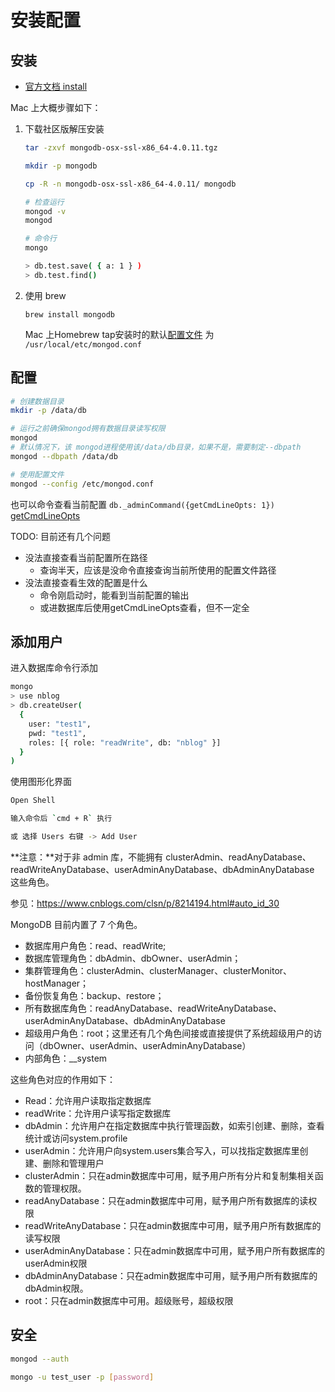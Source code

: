 # 安装配置

## 安装

- [官方文档 install](https://docs.mongodb.com/guides/server/install/)

Mac 上大概步骤如下：

1. 下载社区版解压安装

    ```bash
    tar -zxvf mongodb-osx-ssl-x86_64-4.0.11.tgz

    mkdir -p mongodb

    cp -R -n mongodb-osx-ssl-x86_64-4.0.11/ mongodb

    # 检查运行
    mongod -v
    mongod

    # 命令行
    mongo

    > db.test.save( { a: 1 } )
    > db.test.find()
    ```

2. 使用 brew

    `brew install mongodb`

    Mac 上Homebrew tap安装时的默认[配置文件](https://docs.mongodb.com/manual/reference/configuration-options/) 为 `/usr/local/etc/mongod.conf`

## 配置

```bash
# 创建数据目录
mkdir -p /data/db

# 运行之前确保mongod拥有数据目录读写权限
mongod
# 默认情况下，该 mongod进程使用该/data/db目录，如果不是，需要制定--dbpath
mongod --dbpath /data/db

# 使用配置文件
mongod --config /etc/mongod.conf
```

也可以命令查看当前配置 `db._adminCommand({getCmdLineOpts: 1})` [getCmdLineOpts](https://docs.mongodb.com/manual/reference/command/getCmdLineOpts/)

TODO: 目前还有几个问题

- 没法直接查看当前配置所在路径
  - 查询半天，应该是没命令直接查询当前所使用的配置文件路径
- 没法直接查看生效的配置是什么
  - 命令刚启动时，能看到当前配置的输出
  - 或进数据库后使用getCmdLineOpts查看，但不一定全

## 添加用户

进入数据库命令行添加

```bash
mongo
> use nblog
> db.createUser(
  {
    user: "test1",
    pwd: "test1",
    roles: [{ role: "readWrite", db: "nblog" }]
  }
)
```

使用图形化界面

```bash
Open Shell

输入命令后 `cmd + R` 执行

或 选择 Users 右键 -> Add User
```

**注意：**对于非 admin 库，不能拥有 clusterAdmin、readAnyDatabase、readWriteAnyDatabase、userAdminAnyDatabase、dbAdminAnyDatabase 这些角色。

参见：https://www.cnblogs.com/clsn/p/8214194.html#auto_id_30

MongoDB 目前内置了 7 个角色。

- 数据库用户角色：read、readWrite;
- 数据库管理角色：dbAdmin、dbOwner、userAdmin；
- 集群管理角色：clusterAdmin、clusterManager、clusterMonitor、hostManager；
- 备份恢复角色：backup、restore；
- 所有数据库角色：readAnyDatabase、readWriteAnyDatabase、userAdminAnyDatabase、dbAdminAnyDatabase
- 超级用户角色：root；这里还有几个角色间接或直接提供了系统超级用户的访问（dbOwner、userAdmin、userAdminAnyDatabase）
- 内部角色：__system

这些角色对应的作用如下：

- Read：允许用户读取指定数据库
- readWrite：允许用户读写指定数据库
- dbAdmin：允许用户在指定数据库中执行管理函数，如索引创建、删除，查看统计或访问system.profile
- userAdmin：允许用户向system.users集合写入，可以找指定数据库里创建、删除和管理用户
- clusterAdmin：只在admin数据库中可用，赋予用户所有分片和复制集相关函数的管理权限。
- readAnyDatabase：只在admin数据库中可用，赋予用户所有数据库的读权限
- readWriteAnyDatabase：只在admin数据库中可用，赋予用户所有数据库的读写权限
- userAdminAnyDatabase：只在admin数据库中可用，赋予用户所有数据库的userAdmin权限
- dbAdminAnyDatabase：只在admin数据库中可用，赋予用户所有数据库的dbAdmin权限。
- root：只在admin数据库中可用。超级账号，超级权限

## 安全

```bash
mongod --auth

mongo -u test_user -p [password]
```
